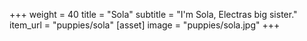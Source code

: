 +++
weight = 40
title = "Sola"
subtitle = "I'm Sola, Electras big sister."
item_url = "puppies/sola"
[asset]
    image = "puppies/sola.jpg"
+++
